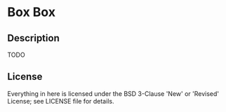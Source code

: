 Box Box
=====

## Description
TODO

## License
Everything in here is licensed under the BSD 3-Clause 'New' or 'Revised' License; see LICENSE file for details.

